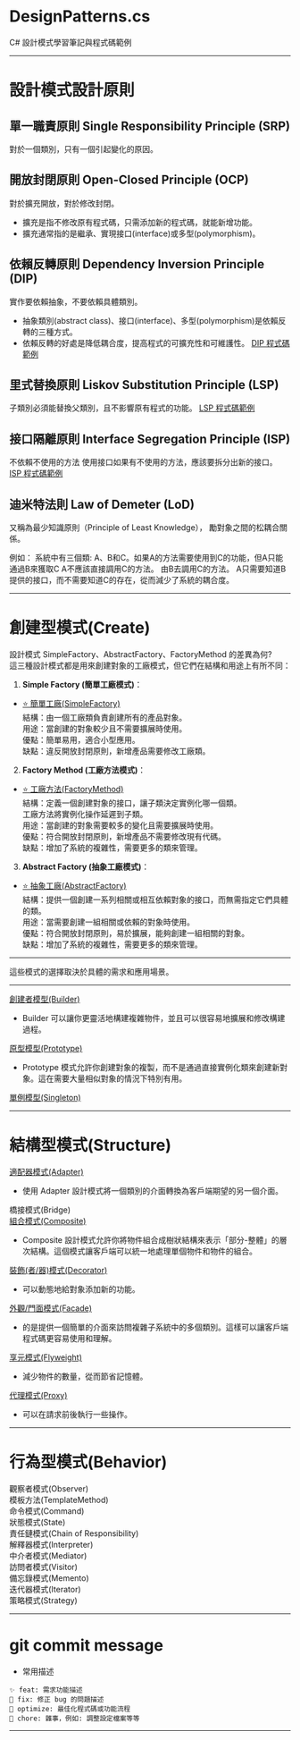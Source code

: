 # DesignPatterns.cs
C# 設計模式學習筆記與程式碼範例

---

# 設計模式設計原則
## 單一職責原則 Single Responsibility Principle (SRP)
對於一個類別，只有一個引起變化的原因。
## 開放封閉原則 Open-Closed Principle (OCP)
對於擴充開放，對於修改封閉。
- 擴充是指不修改原有程式碼，只需添加新的程式碼，就能新增功能。
- 擴充通常指的是繼承、實現接口(interface)或多型(polymorphism)。

## 依賴反轉原則 Dependency Inversion Principle (DIP)
實作要依賴抽象，不要依賴具體類別。
- 抽象類別(abstract class)、接口(interface)、多型(polymorphism)是依賴反轉的三種方式。
- 依賴反轉的好處是降低耦合度，提高程式的可擴充性和可維護性。
[DIP 程式碼範例](./docs/DIP.md)

## 里式替換原則 Liskov Substitution Principle (LSP)
子類別必須能替換父類別，且不影響原有程式的功能。
[LSP 程式碼範例](./docs/LSP.md)

## 接口隔離原則 Interface Segregation Principle (ISP)
不依賴不使用的方法
使用接口如果有不使用的方法，應該要拆分出新的接口。
[ISP 程式碼範例](./docs/ISP.md)

## 迪米特法則 Law of Demeter (LoD)
又稱為最少知識原則（Principle of Least Knowledge），
勵對象之間的松耦合關係。

例如：
系統中有三個類:
A、B和C。如果A的方法需要使用到C的功能，但A只能通過B來獲取C
A不應該直接調用C的方法。
由B去調用C的方法。
A只需要知道B提供的接口，而不需要知道C的存在，從而減少了系統的耦合度。

---

# 創建型模式(Create)
設計模式 SimpleFactory、AbstractFactory、FactoryMethod 的差異為何?  
這三種設計模式都是用來創建對象的工廠模式，但它們在結構和用途上有所不同：  

1. **Simple Factory (簡單工廠模式)**：  
- [⭐ 簡單工廠(SimpleFactory)](./Create/SimpleFactory/SimpleFactory.sln)  
結構：由一個工廠類負責創建所有的產品對象。  
用途：當創建的對象較少且不需要擴展時使用。  
優點：簡單易用，適合小型應用。  
缺點：違反開放封閉原則，新增產品需要修改工廠類。  

2. **Factory Method (工廠方法模式)**：  
- [⭐ 工廠方法(FactoryMethod)](./Create//FactoryMethod/FactoryMethod.sln)  
結構：定義一個創建對象的接口，讓子類決定實例化哪一個類。  
工廠方法將實例化操作延遲到子類。  
用途：當創建的對象需要較多的變化且需要擴展時使用。  
優點：符合開放封閉原則，新增產品不需要修改現有代碼。  
缺點：增加了系統的複雜性，需要更多的類來管理。  

3. **Abstract Factory (抽象工廠模式)**：  
- [⭐ 抽象工廠(AbstractFactory)](./Create/AbstractFactory/AbstractFactory.sln)  
結構：提供一個創建一系列相關或相互依賴對象的接口，而無需指定它們具體的類。  
用途：當需要創建一組相關或依賴的對象時使用。  
優點：符合開放封閉原則，易於擴展，能夠創建一組相關的對象。  
缺點：增加了系統的複雜性，需要更多的類來管理。  

---

這些模式的選擇取決於具體的需求和應用場景。

---

[創建者模型(Builder)](./Create/Builder/Builder.sln)  
- Builder 可以讓你更靈活地構建複雜物件，並且可以很容易地擴展和修改構建過程。  

[原型模型(Prototype)](./Create/Prototype/Prototype.sln)  
- Prototype 模式允許你創建對象的複製，而不是通過直接實例化類來創建新對象。這在需要大量相似對象的情況下特別有用。  

[單例模型(Singleton)](./Create//Singleton/Singleton.sln)  

---

# 結構型模式(Structure)

[適配器模式(Adapter)](./Structure/Adapter/Adapter.sln)  
- 使用 Adapter 設計模式將一個類別的介面轉換為客戶端期望的另一個介面。  

橋接模式(Bridge)  
[組合模式(Composite)](./Structure/Composite/Composite.sln)  
- Composite 設計模式允許你將物件組合成樹狀結構來表示「部分-整體」的層次結構。這個模式讓客戶端可以統一地處理單個物件和物件的組合。  

[裝飾(者/器)模式(Decorator)](./Structure/Decorator/Decorator.sln)  
- 可以動態地給對象添加新的功能。  

[外觀/門面模式(Facade)](./Structure/Facade/Facade.sln)  
- 的是提供一個簡單的介面來訪問複雜子系統中的多個類別。這樣可以讓客戶端程式碼更容易使用和理解。  

[享元模式(Flyweight)](./Structure/Flyweight/Flyweight.sln)  
- 減少物件的數量，從而節省記憶體。  

[代理模式(Proxy)](./Structure/Proxy/Proxy.sln)  
- 可以在請求前後執行一些操作。  

---

# 行為型模式(Behavior)

觀察者模式(Observer)  
模板方法(TemplateMethod)  
命令模式(Command)  
狀態模式(State)  
責任鏈模式(Chain of Responsibility)  
解釋器模式(Interpreter)  
中介者模式(Mediator)  
訪問者模式(Visitor)  
備忘錄模式(Memento)  
迭代器模式(Iterator)  
策略模式(Strategy)  

---


# git commit message
- 常用描述
```
✨ feat: 需求功能描述
🐛 fix: 修正 bug 的問題描述
💄 optimize: 最佳化程式碼或功能流程
🔧 chore: 雜事，例如: 調整設定檔案等等 
```

---


